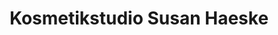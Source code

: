 ---
title: "Kosmetikstudio Susan Haeske"
url: /bad-klosterlausnitz/kosmetikstudio-susan-haeske/
shop: Kosmetik
---